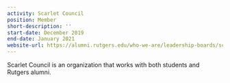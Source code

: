 ```yaml
---
activity: Scarlet Council
position: Member
short-description: ''
start-date: December 2019
end-date: January 2021
website-url: https://alumni.rutgers.edu/who-we-are/leadership-boards/scarlet-council/
---
```


Scarlet Council is an organization that works with both students and Rutgers alumni.
